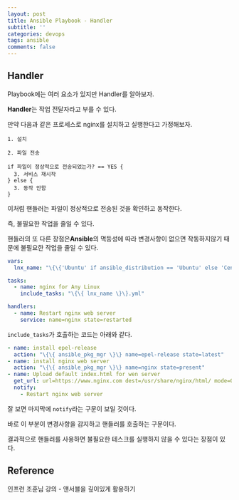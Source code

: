 ```yaml
---
layout: post
title: Ansible Playbook - Handler
subtitle: ''
categories: devops
tags: ansible
comments: false
---
```


## Handler

Playbook에는 여러 요소가 있지만 Handler를 알아보자.

**Handler**는 작업 전달자라고 부를 수 있다.

만약 다음과 같은 프로세스로 nginx를 설치하고 실행한다고 가정해보자.

```
1. 설치

2. 파일 전송

if 파일이 정상적으로 전송되었는가? == YES {
  3. 서비스 재시작
} else {
  3. 동작 안함
}
```

이처럼 핸들러는 파일이 정상적으로 전송된 것을 확인하고 동작한다.

즉, 불필요한 작업을 줄일 수 있다.

핸들러의 또 다른 장점은**Ansible**의 멱등성에 따라 변경사항이 없으면 작동하지않기 때문에 불필요한 작업을 줄일 수 있다.

```yaml
vars:
  lnx_name: "\{\{'Ubuntu' if ansible_distribution == 'Ubuntu' else 'CentOS' if ansible_distribution == 'CentOS' else 'Just Linux'\}\}"

tasks:
  - name: nginx for Any Linux
    include_tasks: "\{\{ lnx_name \}\}.yml"

handlers:
  - name: Restart nginx web server
    service: name=nginx state=restarted
```

`include_tasks`가 호출하는 코드는 아래와 같다.

```yaml
- name: install epel-release
  action: "\{\{ ansible_pkg_mgr \}\} name=epel-release state=latest"
- name: install nginx web server
  action: "\{\{ ansible_pkg_mgr \}\} name=nginx state=present"
- name: Upload default index.html for wen server
  get_url: url=https://www.nginx.com dest=/usr/share/nginx/html/ mode=0644
  notify:
    - Restart nginx web server
```

잘 보면 마지막에 `notify`라는 구문이 보일 것이다.

바로 이 부분이 변경사항을 감지하고 핸들러를 호출하는 구문이다.

결과적으로 핸들러를 사용하면 불필요한 테스크를 실행하지 않을 수 있다는 장점이 있다.

## Reference

인프런 조훈님 강의 - 앤서블을 깊이있게 활용하기
